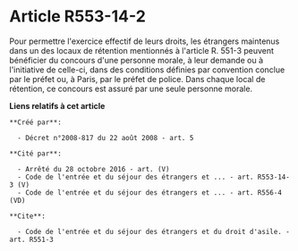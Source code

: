# Article R553-14-2

Pour permettre l'exercice effectif de leurs droits, les étrangers maintenus dans un des locaux de rétention mentionnés à
l'article R. 551-3 peuvent bénéficier du concours d'une personne morale, à leur demande ou à l'initiative de celle-ci, dans
des conditions définies par convention conclue par le préfet ou, à Paris, par le préfet de police. Dans chaque local de
rétention, ce concours est assuré par une seule personne morale.

**Liens relatifs à cet article**

	**Créé par**:

	  - Décret n°2008-817 du 22 août 2008 - art. 5

	**Cité par**:

	  - Arrêté du 28 octobre 2016 - art. (V)
	  - Code de l'entrée et du séjour des étrangers et ... - art. R553-14-3 (V)
	  - Code de l'entrée et du séjour des étrangers et ... - art. R556-4 (VD)

	**Cite**:

	  - Code de l'entrée et du séjour des étrangers et du droit d'asile. - art. R551-3

